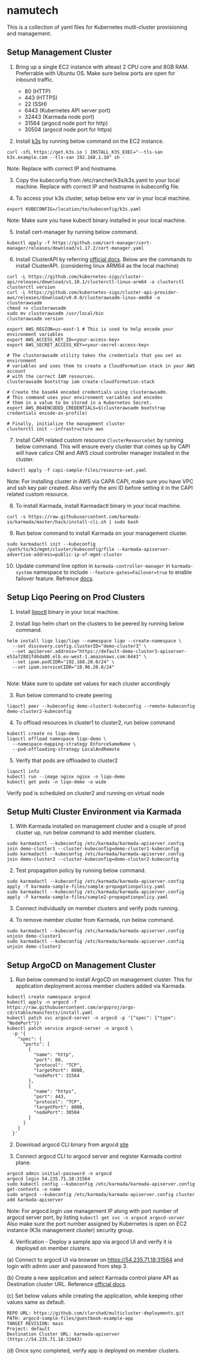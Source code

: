 # namutech

This is a collection of yaml files for Kubernetes mutli-cluster provisioning and management.

## Setup Management Cluster

1. Bring up a single EC2 instance with alteast 2 CPU core and 8GB RAM. Preferrable with Ubuntu OS. Make sure below ports are open for inbound traffic.

    - 80 (HTTP)
    - 443 (HTTPS)
    - 22 (SSH)
    - 6443 (Kubernetes API server port)
    - 32443 (Karmada node port)
    - 31564 (argocd node port for http) 
    - 30504 (argocd node port for https)

2. Install [k3s](https://rancher.com/docs/k3s/latest/en/installation/) by running below command on the EC2 instance.

```
curl -sfL https://get.k3s.io | INSTALL_K3S_EXEC="--tls-san k3s.example.com --tls-san 192.168.1.10" sh -
```
Note: Replace with correct IP and hostname.

3. Copy the kubeconfig from /etc/rancher/k3s/k3s.yaml to your local machine. Replace with correct IP and hostname in kubeconfig file.

4. To access your k3s cluster, setup below env var in your local machine.

```
export KUBECONFIG=/location/to/kubeconfig/k3s.yaml
```
Note: Make sure you have kubectl binary installed in your local machine.

5. Install cert-manager by running below command.

```
kubectl apply -f https://github.com/cert-manager/cert-manager/releases/download/v1.17.2/cert-manager.yaml
```
6. Install ClusterAPI by referring [official docs](https://cluster-api-aws.sigs.k8s.io/getting-started). Below are the commands to install ClusterAPI. (considering linux ARM64 as the local machine)

``` 
curl -L https://github.com/kubernetes-sigs/cluster-api/releases/download/v1.10.1/clusterctl-linux-arm64 -o clusterctl
clusterctl version
curl -L https://github.com/kubernetes-sigs/cluster-api-provider-aws/releases/download/v0.0.0/clusterawsadm-linux-amd64 -o clusterawsadm
chmod +x clusterawsadm
sudo mv clusterawsadm /usr/local/bin
clusterawsadm version

export AWS_REGION=us-east-1 # This is used to help encode your environment variables
export AWS_ACCESS_KEY_ID=<your-access-key>
export AWS_SECRET_ACCESS_KEY=<your-secret-access-key>

# The clusterawsadm utility takes the credentials that you set as environment
# variables and uses them to create a CloudFormation stack in your AWS account
# with the correct IAM resources.
clusterawsadm bootstrap iam create-cloudformation-stack

# Create the base64 encoded credentials using clusterawsadm.
# This command uses your environment variables and encodes
# them in a value to be stored in a Kubernetes Secret.
export AWS_B64ENCODED_CREDENTIALS=$(clusterawsadm bootstrap credentials encode-as-profile)

# Finally, initialize the management cluster
clusterctl init --infrastructure aws
```

7. Install CAPI related custom resource `ClusterResourceSet` by running below command. This will ensure every cluster that comes up by CAPI will have calico CNI and AWS cloud controller manager installed in the cluster.

```
kubectl apply -f capi-sample-files/resource-set.yaml
```
Note: For installing cluster in AWS via CAPA CAPI, make sure you have VPC and ssh key pair created. Also verify the ami ID before setting it in the CAPI related custom resource.

8. To install Karmada, install Karmadactl binary in your local machine.

```
curl -s https://raw.githubusercontent.com/karmada-io/karmada/master/hack/install-cli.sh | sudo bash
```

9. Run below command to install Karmada on your management cluster.

```
sudo karmadactl init --kubeconfig /path/to/k3/mgmt/cluster/kubeconfig/file --karmada-apiserver-advertise-address=public-ip-of-mgmt-cluster
```

10. Update command line option in `karmada-controller-manager` in `karmada-system` namespace to include `--feature-gates=Failover=true` to enable failover feature. Refrence [docs](https://karmada.io/docs/userguide/failover/failover-overview#how-do-i-enable-the-feature).

## Setup Liqo Peering on Prod Clusters

1. Install [liqoctl](https://docs.liqo.io/en/v0.5.3/installation/liqoctl.html) binary in your local machine. 

2. Install liqo helm chart on the clusters to be peered by running below command.

```
helm install liqo liqo/liqo --namespace liqo --create-namespace \
  --set discovery.config.clusterID="demo-cluster3" \
  --set apiServer.address="https://default-demo-cluster3-apiserver-e53a72881fd6da80.elb.eu-west-1.amazonaws.com:6443" \
  --set ipam.podCIDR="192.168.20.0/24" \
  --set ipam.serviceCIDR="10.96.20.0/24"
  
```
Note: Make sure to update set values for each cluster accordingly

3. Run below command to create peering

```
liqoctl peer --kubeconfig demo-cluster1-kubeconfig --remote-kubeconfig demo-cluster2-kubeconfig
```
 
4. To offload resources in cluster1 to cluster2, run below command

```
kubectl create ns liqo-demo
liqoctl offload namespace liqo-demo \
  --namespace-mapping-strategy EnforceSameName \
  --pod-offloading-strategy LocalAndRemote
```
5. Verify that pods are offloaded to cluster2

```
liqoctl info
kubectl run --image nginx nginx -n liqo-demo
kubectl get pods -n liqo-demo -o wide
```
Verify pod is scheduled on cluster2 and running on virtual node


## Setup Multi Cluster Environment via Karmada

1. With Karmada installed on management cluster and a couple of prod cluster up, run below command to add member clusters.

```
sudo karmadactl --kubeconfig /etc/karmada/karmada-apiserver.config join demo-cluster1 --cluster-kubeconfig=demo-cluster1-kubeconfig
sudo karmadactl --kubeconfig /etc/karmada/karmada-apiserver.config join demo-cluster2 --cluster-kubeconfig=demo-cluster2-kubeconfig
```

2. Test propagation policy by running below command.

```
sudo karmadactl --kubeconfig /etc/karmada/karmada-apiserver.config apply -f karmada-sample-files/sample-propagationpolicy.yaml
sudo karmadactl --kubeconfig /etc/karmada/karmada-apiserver.config apply -f karmada-sample-files/sample2-propagationpolicy.yaml
```
3. Connect individually on member clusters and verify pods running.

4. To remove member cluster from Karmada, run below command.

```
sudo karmadactl --kubeconfig /etc/karmada/karmada-apiserver.config unjoin demo-cluster1
sudo karmadactl --kubeconfig /etc/karmada/karmada-apiserver.config unjoin demo-cluster2
```

## Setup ArgoCD on Management Cluster

1. Run below command to install ArgoCD on management cluster. This for application deployment across member clusters added via Karmada.

```
kubectl create namespace argocd
kubectl apply -n argocd -f https://raw.githubusercontent.com/argoproj/argo-cd/stable/manifests/install.yaml
kubectl patch svc argocd-server -n argocd -p '{"spec": {"type": "NodePort"}}'
kubectl patch service argocd-server -n argocd \
  -p '{
    "spec": {
      "ports": [
        {
          "name": "http",
          "port": 80,
          "protocol": "TCP",
          "targetPort": 8080,
          "nodePort": 31564
        },
        {
          "name": "https",
          "port": 443,
          "protocol": "TCP",
          "targetPort": 8080,
          "nodePort": 30504
        }
      ]
    }
  }'
```

2. Download argocd CLI binary from argocd [site](https://argo-cd.readthedocs.io/en/stable/getting_started/#2-download-argo-cd-cli)

3. Connect argocd CLI to argocd server and register Karmada control plane.

``` 
argocd admin initial-password -n argocd
argocd login 54.235.71.18:31564
sudo kubectl config --kubeconfig /etc/karmada/karmada-apiserver.config  get-contexts -o name
sudo argocd --kubeconfig /etc/karmada/karmada-apiserver.config cluster add karmada-apiserver
```
Note: For argocd login use management IP along with port number of argocd server port, by listing `kubectl get svc -n argocd argocd-server`
Also make sure the port number assigned by Kubernetes is open on EC2 instance (K3s management cluster) security group.

4. Verification - Deploy a sample app via argocd UI and verify it is deployed on member clusters.

  (a) Connect to argocd UI via browser on https://54.235.71.18:31564 and login with admin user and password from step 3.

  (b) Create a new application and select Karmada control plane API as Destination cluster URL. Reference [official docs](https://karmada.io/docs/userguide/cicd/working-with-argocd/#creating-apps-via-ui).

  (c) Set below values while creating the application, while keeping other values same as default.

```
REPO URL: https://github.com/clarshad/multicluster-deployments.git
PATH: argocd-sample-files/guestbook-example-app
TARGET REVISION: main
Project: default
Destination Cluster URL: karmada-apiserver (https://54.235.71.18:32443)
```

  (d) Once sync completed, verify app is deployed on member clusters. 

